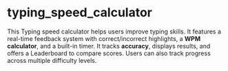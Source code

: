 # typing_speed_calculator
This Typing speed calculator helps users improve typing skills. It features a real-time feedback system with correct/incorrect highlights, a **WPM calculator**, and a built-in timer. It tracks **accuracy**, displays results, and offers a Leaderboard  to compare scores. Users can also track progress across multiple difficulty levels.
